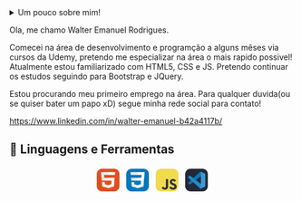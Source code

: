  <details>
 <summary>Um pouco sobre mim!
  
 Ola, me chamo Walter Emanuel Rodrigues.
  
 Comecei na área de desenvolvimento e programção a alguns mêses via cursos da Udemy, pretendo me especializar na área o mais rapido possivel!
  Atualmente estou familiarizado com HTML5, CSS e JS. Pretendo continuar os estudos seguindo para Bootstrap e JQuery.
  
 Estou procurando meu primeiro emprego na área.
 Para qualquer duvida(ou se quiser bater um papo xD) segue minha rede social para contato!
  
https://www.linkedin.com/in/walter-emanuel-b42a4117b/
<br>
## 🧰 Linguagens e Ferramentas
<p align="center">
<img src="https://github.com/tandpfun/skill-icons/raw/main/icons/HTML.svg" alt="HTML" height="40" style="vertical-align:top; margin:4px">
<img src="https://github.com/tandpfun/skill-icons/raw/main/icons/CSS.svg" alt="CSS" height="40" style="vertical-align:top; margin:4px">
<img src="https://github.com/tandpfun/skill-icons/raw/main/icons/JavaScript.svg" alt="Javascript" height="40" style="vertical-align:top; margin:4px">
<img src="https://github.com/tandpfun/skill-icons/raw/main/icons/VSCode-Dark.svg" alt="VS Code" height="40" style="vertical-align:top; margin:4px">
<!---
WaltRod/WaltRod is a ✨ special ✨ repository because its `README.md` (this file) appears on your GitHub profile.
You can click the Preview link to take a look at your changes.
--->
